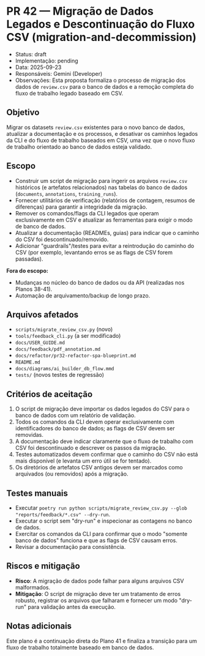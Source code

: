# PR 42 — Migração de Dados Legados e Descontinuação do Fluxo CSV (migration-and-decommission)

- Status: draft
- Implementação: pending
- Data: 2025-09-23
- Responsáveis: Gemini (Developer)
- Observações: Esta proposta formaliza o processo de migração dos dados de `review.csv` para o banco de dados e a remoção completa do fluxo de trabalho legado baseado em CSV.

## Objetivo
Migrar os datasets `review.csv` existentes para o novo banco de dados, atualizar a documentação e os processos, e desativar os caminhos legados da CLI e do fluxo de trabalho baseados em CSV, uma vez que o novo fluxo de trabalho orientado ao banco de dados esteja validado.

## Escopo
- Construir um script de migração para ingerir os arquivos `review.csv` históricos (e artefatos relacionados) nas tabelas do banco de dados (`documents`, `annotations`, `training_runs`).
- Fornecer utilitários de verificação (relatórios de contagem, resumos de diferenças) para garantir a integridade da migração.
- Remover os comandos/flags da CLI legados que operam exclusivamente em CSV e atualizar as ferramentas para exigir o modo de banco de dados.
- Atualizar a documentação (READMEs, guias) para indicar que o caminho do CSV foi descontinuado/removido.
- Adicionar "guardrails"/testes para evitar a reintrodução do caminho do CSV (por exemplo, levantando erros se as flags de CSV forem passadas).

**Fora do escopo:**
- Mudanças no núcleo do banco de dados ou da API (realizadas nos Planos 38-41).
- Automação de arquivamento/backup de longo prazo.

## Arquivos afetados
- `scripts/migrate_review_csv.py` (novo)
- `tools/feedback_cli.py` (a ser modificado)
- `docs/USER_GUIDE.md`
- `docs/feedback/pdf_annotation.md`
- `docs/refactor/pr32-refactor-spa-blueprint.md`
- `README.md`
- `docs/diagrams/ai_builder_db_flow.mmd`
- `tests/` (novos testes de regressão)

## Critérios de aceitação
1. O script de migração deve importar os dados legados do CSV para o banco de dados com um relatório de validação.
2. Todos os comandos da CLI devem operar exclusivamente com identificadores do banco de dados; as flags de CSV devem ser removidas.
3. A documentação deve indicar claramente que o fluxo de trabalho com CSV foi descontinuado e descrever os passos da migração.
4. Testes automatizados devem confirmar que o caminho do CSV não está mais disponível (e levanta um erro útil se for tentado).
5. Os diretórios de artefatos CSV antigos devem ser marcados como arquivados (ou removidos) após a migração.

## Testes manuais
- Executar `poetry run python scripts/migrate_review_csv.py --glob "reports/feedback/*.csv" --dry-run`.
- Executar o script sem "dry-run" e inspecionar as contagens no banco de dados.
- Exercitar os comandos da CLI para confirmar que o modo "somente banco de dados" funciona e que as flags de CSV causam erros.
- Revisar a documentação para consistência.

## Riscos e mitigação
- **Risco**: A migração de dados pode falhar para alguns arquivos CSV malformados.
- **Mitigação**: O script de migração deve ter um tratamento de erros robusto, registrar os arquivos que falharam e fornecer um modo "dry-run" para validação antes da execução.

## Notas adicionais
Este plano é a continuação direta do Plano 41 e finaliza a transição para um fluxo de trabalho totalmente baseado em banco de dados.
